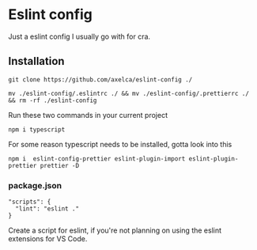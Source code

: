 # Eslint config

Just a eslint config I usually go with for cra. 

## Installation

``` git clone https://github.com/axelca/eslint-config ./ ```

``` mv ./eslint-config/.eslintrc ./ && mv ./eslint-config/.prettierrc ./ && rm -rf ./eslint-config ```

Run these two commands in your current project

```npm i typescript```

For some reason typescript needs to be installed, gotta look into this

```npm i  eslint-config-prettier eslint-plugin-import eslint-plugin-prettier prettier -D ```


### package.json

```
"scripts": { 
  "lint": "eslint ." 
} 

```

Create a script for eslint, if you're not planning on using the eslint extensions for VS Code.



